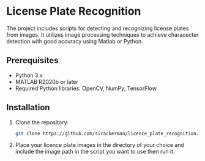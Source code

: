# License Plate Recognition
The project includes scripts for detecting and recognizing license plates from images. It utilizes image processing techniques to achieve characecter detection with good accuracy using Matlab or Python.

## Prerequisites
- Python 3.x
- MATLAB R2020b or later
- Required Python libraries: OpenCV, NumPy, TensorFlow

## Installation

1. Clone the repository:
   ```sh
   git clone https://github.com/sirackerman/licence_plate_recognition.git
   ```
2. Place your licence plate images in the directory of your choice and include the image path in the script you want to use then run it.
